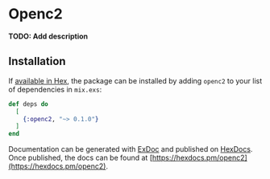 # Openc2

**TODO: Add description**

## Installation

If [available in Hex](https://hex.pm/docs/publish), the package can be installed
by adding `openc2` to your list of dependencies in `mix.exs`:

```elixir
def deps do
  [
    {:openc2, "~> 0.1.0"}
  ]
end
```

Documentation can be generated with [ExDoc](https://github.com/elixir-lang/ex_doc)
and published on [HexDocs](https://hexdocs.pm). Once published, the docs can
be found at [https://hexdocs.pm/openc2](https://hexdocs.pm/openc2).

